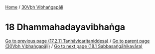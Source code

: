 
[Home](/) / [30Vbh Vibhaṅgapāḷi](../30Vbh.md)

# 18 Dhammahadayavibhaṅga


[Go to previous page (17.2.11 Taṇhāvicaritaniddesa)](17/17.2/17.2.11.md) / [Go to parent page (30Vbh Vibhaṅgapāḷi)](0.md) / [Go to next page (18.1 Sabbasaṅgāhikavāra)](18/18.1.md)


